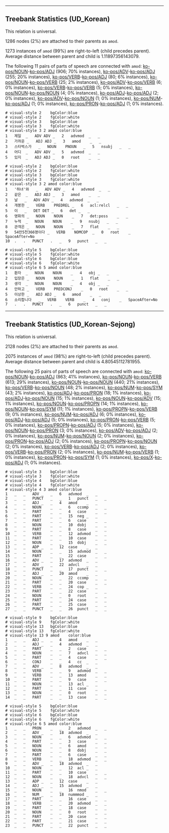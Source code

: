 

--------------------------------------------------------------------------------

## Treebank Statistics (UD_Korean)

This relation is universal.

1286 nodes (2%) are attached to their parents as `amod`.

1273 instances of `amod` (99%) are right-to-left (child precedes parent).
Average distance between parent and child is 1.11897356143079.

The following 11 pairs of parts of speech are connected with `amod`: [ko-pos/NOUN]()-[ko-pos/ADJ]() (906; 70% instances), [ko-pos/ADV]()-[ko-pos/ADJ]() (255; 20% instances), [ko-pos/VERB]()-[ko-pos/ADJ]() (80; 6% instances), [ko-pos/NOUN]()-[ko-pos/VERB]() (25; 2% instances), [ko-pos/ADV]()-[ko-pos/VERB]() (6; 0% instances), [ko-pos/VERB]()-[ko-pos/VERB]() (5; 0% instances), [ko-pos/NOUN]()-[ko-pos/NOUN]() (4; 0% instances), [ko-pos/ADJ]()-[ko-pos/ADJ]() (2; 0% instances), [ko-pos/ADV]()-[ko-pos/NOUN]() (1; 0% instances), [ko-pos/NUM]()-[ko-pos/ADJ]() (1; 0% instances), [ko-pos/PRON]()-[ko-pos/ADJ]() (1; 0% instances).


~~~ conllu
# visual-style 2	bgColor:blue
# visual-style 2	fgColor:white
# visual-style 3	bgColor:blue
# visual-style 3	fgColor:white
# visual-style 3 2 amod	color:blue
1	제일	_	ADV	ADV	_	2	advmod	_	_
2	가까운	_	ADJ	ADJ	_	3	amod	_	_
3	스타벅스가	_	NOUN	PNOUN	_	5	nsubj	_	_
4	어디	_	ADV	ADV	_	5	advmod	_	_
5	있지	_	ADJ	ADJ	_	0	root	_	_

~~~


~~~ conllu
# visual-style 2	bgColor:blue
# visual-style 2	fgColor:white
# visual-style 3	bgColor:blue
# visual-style 3	fgColor:white
# visual-style 3 2 amod	color:blue
1	'하녀'와	_	ADV	ADV	_	4	advmod	_	_
2	같은	_	ADJ	ADJ	_	3	amod	_	_
3	날	_	ADV	ADV	_	4	advmod	_	_
4	개봉한	_	VERB	PREDREL	_	6	acl:relcl	_	_
5	이	_	DET	DET	_	6	det	_	_
6	영화의	_	NOUN	NOUN	_	7	det:poss	_	_
7	누적	_	NOUN	NOUN	_	9	nsubj	_	_
8	관객은	_	NOUN	NOUN	_	7	flat	_	_
9	54만5천366명이다	_	VERB	NOMCOP	_	0	root	_	SpaceAfter=No
10	.	.	PUNCT	.	_	9	punct	_	_

~~~


~~~ conllu
# visual-style 5	bgColor:blue
# visual-style 5	fgColor:white
# visual-style 6	bgColor:blue
# visual-style 6	fgColor:white
# visual-style 6 5 amod	color:blue
1	환자	_	NOUN	NOUN	_	4	obj	_	_
2	입장은	_	NOUN	NOUN	_	1	flat	_	_
3	생각	_	NOUN	NOUN	_	4	obj	_	_
4	안하고	_	VERB	PREDCONJ	_	0	root	_	_
5	이상한	_	ADJ	ADJ	_	6	amod	_	_
6	소리합니다	_	VERB	VERB	_	4	conj	_	SpaceAfter=No
7	.	.	PUNCT	.	_	6	punct	_	_

~~~




--------------------------------------------------------------------------------

## Treebank Statistics (UD_Korean-Sejong)

This relation is universal.

2128 nodes (2%) are attached to their parents as `amod`.

2075 instances of `amod` (98%) are right-to-left (child precedes parent).
Average distance between parent and child is 4.80545112781955.

The following 25 pairs of parts of speech are connected with `amod`: [ko-pos/NOUN]()-[ko-pos/ADJ]() (863; 41% instances), [ko-pos/NOUN]()-[ko-pos/VERB]() (613; 29% instances), [ko-pos/NOUN]()-[ko-pos/NOUN]() (440; 21% instances), [ko-pos/VERB]()-[ko-pos/NOUN]() (48; 2% instances), [ko-pos/NUM]()-[ko-pos/SYM]() (43; 2% instances), [ko-pos/ADJ]()-[ko-pos/PRON]() (18; 1% instances), [ko-pos/ADJ]()-[ko-pos/NOUN]() (15; 1% instances), [ko-pos/NOUN]()-[ko-pos/ADV]() (15; 1% instances), [ko-pos/NOUN]()-[ko-pos/PROPN]() (14; 1% instances), [ko-pos/NOUN]()-[ko-pos/SYM]() (11; 1% instances), [ko-pos/PROPN]()-[ko-pos/VERB]() (9; 0% instances), [ko-pos/NUM]()-[ko-pos/ADJ]() (6; 0% instances), [ko-pos/ADJ]()-[ko-pos/ADJ]() (5; 0% instances), [ko-pos/PRON]()-[ko-pos/VERB]() (5; 0% instances), [ko-pos/PROPN]()-[ko-pos/ADJ]() (5; 0% instances), [ko-pos/NOUN]()-[ko-pos/PRON]() (3; 0% instances), [ko-pos/ADV]()-[ko-pos/ADJ]() (2; 0% instances), [ko-pos/NUM]()-[ko-pos/NOUN]() (2; 0% instances), [ko-pos/PRON]()-[ko-pos/ADJ]() (2; 0% instances), [ko-pos/PROPN]()-[ko-pos/NOUN]() (2; 0% instances), [ko-pos/VERB]()-[ko-pos/ADJ]() (2; 0% instances), [ko-pos/VERB]()-[ko-pos/PRON]() (2; 0% instances), [ko-pos/NUM]()-[ko-pos/VERB]() (1; 0% instances), [ko-pos/PRON]()-[ko-pos/SYM]() (1; 0% instances), [ko-pos/X]()-[ko-pos/ADJ]() (1; 0% instances).


~~~ conllu
# visual-style 3	bgColor:blue
# visual-style 3	fgColor:white
# visual-style 4	bgColor:blue
# visual-style 4	fgColor:white
# visual-style 4 3 amod	color:blue
1	_	_	ADV	_	_	6	advmod	_	_
2	_	_	PUNCT	_	_	1	punct	_	_
3	_	_	ADJ	_	_	4	amod	_	_
4	_	_	NOUN	_	_	6	ccomp	_	_
5	_	_	PART	_	_	4	case	_	_
6	_	_	PART	_	_	15	neg	_	_
7	_	_	PART	_	_	6	case	_	_
8	_	_	NOUN	_	_	10	dobj	_	_
9	_	_	PART	_	_	8	case	_	_
10	_	_	VERB	_	_	12	advmod	_	_
11	_	_	PART	_	_	10	case	_	_
12	_	_	NOUN	_	_	15	dobj	_	_
13	_	_	ADP	_	_	12	case	_	_
14	_	_	NOUN	_	_	15	advmod	_	_
15	_	_	PART	_	_	22	case	_	_
16	_	_	ADV	_	_	17	advmod	_	_
17	_	_	ADV	_	_	22	advcl	_	_
18	_	_	PUNCT	_	_	17	punct	_	_
19	_	_	ADJ	_	_	20	amod	_	_
20	_	_	NOUN	_	_	22	ccomp	_	_
21	_	_	PART	_	_	20	case	_	_
22	_	_	VERB	_	_	24	cop	_	_
23	_	_	PART	_	_	22	case	_	_
24	_	_	NOUN	_	_	0	root	_	_
25	_	_	PART	_	_	24	case	_	_
26	_	_	PART	_	_	25	case	_	_
27	_	_	PUNCT	_	_	26	punct	_	_

~~~


~~~ conllu
# visual-style 9	bgColor:blue
# visual-style 9	fgColor:white
# visual-style 13	bgColor:blue
# visual-style 13	fgColor:white
# visual-style 13 9 amod	color:blue
1	_	_	ADJ	_	_	4	amod	_	_
2	_	_	ADJ	_	_	4	advmod	_	_
3	_	_	PART	_	_	2	case	_	_
4	_	_	NOUN	_	_	7	advcl	_	_
5	_	_	PART	_	_	4	case	_	_
6	_	_	CONJ	_	_	4	cc	_	_
7	_	_	ADV	_	_	8	advmod	_	_
8	_	_	VERB	_	_	9	advmod	_	_
9	_	_	VERB	_	_	13	amod	_	_
10	_	_	PART	_	_	9	case	_	_
11	_	_	NOUN	_	_	13	acl	_	_
12	_	_	PART	_	_	11	case	_	_
13	_	_	NOUN	_	_	0	root	_	_
14	_	_	PART	_	_	13	case	_	_

~~~


~~~ conllu
# visual-style 5	bgColor:blue
# visual-style 5	fgColor:white
# visual-style 6	bgColor:blue
# visual-style 6	fgColor:white
# visual-style 6 5 amod	color:blue
1	_	_	PRON	_	_	2	advmod	_	_
2	_	_	ADV	_	_	18	advmod	_	_
3	_	_	NOUN	_	_	6	advmod	_	_
4	_	_	PART	_	_	3	case	_	_
5	_	_	NOUN	_	_	6	amod	_	_
6	_	_	NOUN	_	_	8	dobj	_	_
7	_	_	PART	_	_	6	case	_	_
8	_	_	VERB	_	_	18	advmod	_	_
9	_	_	ADV	_	_	18	advmod	_	_
10	_	_	NOUN	_	_	12	acl	_	_
11	_	_	PART	_	_	10	case	_	_
12	_	_	NOUN	_	_	18	advcl	_	_
13	_	_	ADP	_	_	12	case	_	_
14	_	_	ADJ	_	_	15	advmod	_	_
15	_	_	NOUN	_	_	16	nmod	_	_
16	_	_	NUM	_	_	18	nummmod	_	_
17	_	_	PART	_	_	16	case	_	_
18	_	_	VERB	_	_	20	advmod	_	_
19	_	_	PART	_	_	18	case	_	_
20	_	_	NOUN	_	_	0	root	_	_
21	_	_	PART	_	_	20	case	_	_
22	_	_	PART	_	_	21	case	_	_
23	_	_	PUNCT	_	_	22	punct	_	_

~~~


